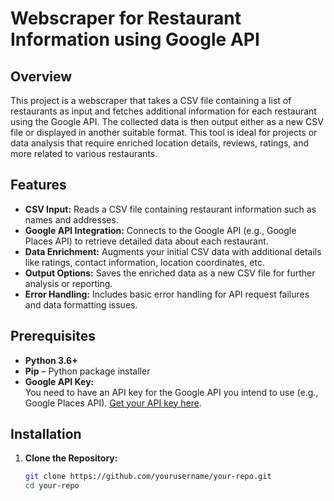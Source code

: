 # Webscraper for Restaurant Information using Google API

## Overview

This project is a webscraper that takes a CSV file containing a list of restaurants as input and fetches additional information for each restaurant using the Google API. The collected data is then output either as a new CSV file or displayed in another suitable format. This tool is ideal for projects or data analysis that require enriched location details, reviews, ratings, and more related to various restaurants.

## Features

- **CSV Input:** Reads a CSV file containing restaurant information such as names and addresses.
- **Google API Integration:** Connects to the Google API (e.g., Google Places API) to retrieve detailed data about each restaurant.
- **Data Enrichment:** Augments your initial CSV data with additional details like ratings, contact information, location coordinates, etc.
- **Output Options:** Saves the enriched data as a new CSV file for further analysis or reporting.
- **Error Handling:** Includes basic error handling for API request failures and data formatting issues.

## Prerequisites

- **Python 3.6+**
- **Pip** – Python package installer
- **Google API Key:**  
  You need to have an API key for the Google API you intend to use (e.g., Google Places API). [Get your API key here](https://developers.google.com/maps/documentation/places/web-service/get-api-key).

## Installation

1. **Clone the Repository:**

   ```sh
   git clone https://github.com/yourusername/your-repo.git
   cd your-repo
